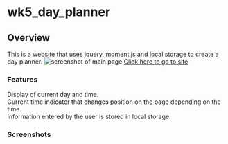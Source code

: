 # wk5_day_planner
## Overview
 This is a website that uses jquery, moment.js and local storage to create a day planner.
 ![screenshot of main page](./screenshots/)
 [Click here to go to site](https://nick75mowbray.github.io/wk5_day_planner/)
 ### Features
 Display of current day and time.\
 Current time indicator that changes position on the page depending on the time.\
 Information entered by the user is stored in local storage.
 ### Screenshots
